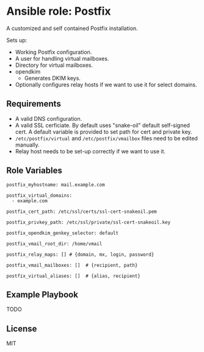 Ansible role: Postfix
=====================

A customized and self contained Postfix installation.

Sets up:
- Working Postfix configuration.
- A user for handling virtual mailboxes.
- Directory for virtual mailboxes.
- opendkim
  - Generates DKIM keys.
- Optionally configures relay hosts if we want to use it for select domains.

Requirements
------------

- A valid DNS configuration.
- A valid SSL cerficiate. By default uses "snake-oil" default self-signed cert. A default variable is provided to set path for cert and private key.
- `/etc/postfix/virtual` and `/etc/postfix/vmailbox` files need to be edited manually.
- Relay host needs to be set-up correctly if we want to use it.

Role Variables
--------------

```
postfix_myhostname: mail.example.com

postfix_virtual_domains:
  - example.com

postfix_cert_path: /etc/ssl/certs/ssl-cert-snakeoil.pem

postfix_privkey_path: /etc/ssl/private/ssl-cert-snakeoil.key

postfix_opendkim_genkey_selector: default

postfix_vmail_root_dir: /home/vmail

postfix_relay_maps: [] # {domain, mx, login, password}

postfix_vmail_mailboxes: []  # {recipient, path}

postfix_virtual_aliases: []  # {alias, recipient}
```

Example Playbook
----------------

TODO

License
-------

MIT